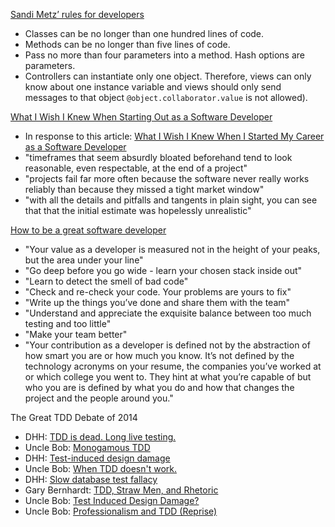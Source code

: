 [Sandi Metz’ rules for developers](http://robots.thoughtbot.com/post/50655960596/sandi-metz-rules-for-developers)
- Classes can be no longer than one hundred lines of code.
- Methods can be no longer than five lines of code.
- Pass no more than four parameters into a method. Hash options are parameters.
- Controllers can instantiate only one object. Therefore, views can only know about one instance variable and views should only send messages to that object `@object.collaborator.value` is not allowed).

[What I Wish I Knew When Starting Out as a Software Developer](http://blog.salsitasoft.com/what-i-wish-i-knew-when-starting-out-as-a-software-developer-slow-the-fuck-down/)
- In response to this article: [What I Wish I Knew When I Started My Career as a Software Developer](http://lifehacker.com/what-i-wish-i-knew-when-i-started-my-career-as-a-softwa-1681002791)
- "timeframes that seem absurdly bloated beforehand tend to look reasonable, even respectable, at the end of a project"
- "projects fail far more often because the software never really works reliably than because they missed a tight market window"
- "with all the details and pitfalls and tangents in plain sight, you can see that that the initial estimate was hopelessly unrealistic"

[How to be a great software
developer](http://peternixey.com/post/83510597580/how-to-be-a-great-software-developer)
- "Your value as a developer is measured not in the height of your peaks, but the area under your line"
- "Go deep before you go wide - learn your chosen stack inside out"
- "Learn to detect the smell of bad code"
- "Check and re-check your code. Your problems are yours to fix"
- "Write up the things you’ve done and share them with the team"
- "Understand and appreciate the exquisite balance between too much testing and too little"
- "Make your team better"
- "Your contribution as a developer is defined not by the abstraction of how smart you are or how much you know. It’s not defined by the technology acronyms on your resume, the companies you’ve worked at or which college you went to. They hint at what you’re capable of but who you are is defined by what you do and how that changes the project and the people around you."

The Great TDD Debate of 2014
- DHH: [TDD is dead. Long live testing.](http://david.heinemeierhansson.com/2014/tdd-is-dead-long-live-testing.html)
- Uncle Bob: [Monogamous TDD](http://blog.8thlight.com/uncle-bob/2014/04/25/MonogamousTDD.html)
- DHH: [Test-induced design damage](http://david.heinemeierhansson.com/2014/test-induced-design-damage.html)
- Uncle Bob: [When TDD doesn't work.](http://blog.8thlight.com/uncle-bob/2014/04/30/When-tdd-does-not-work.html)
- DHH: [Slow database test fallacy](http://david.heinemeierhansson.com/2014/slow-database-test-fallacy.html)
- Gary Bernhardt: [TDD, Straw Men, and Rhetoric](https://www.destroyallsoftware.com/blog/2014/tdd-straw-men-and-rhetoric)
- Uncle Bob: [Test Induced Design Damage?](http://blog.8thlight.com/uncle-bob/2014/05/01/Design-Damage.html)
- Uncle Bob: [Professionalism and TDD (Reprise)](http://blog.8thlight.com/uncle-bob/2014/05/02/ProfessionalismAndTDD.html)
